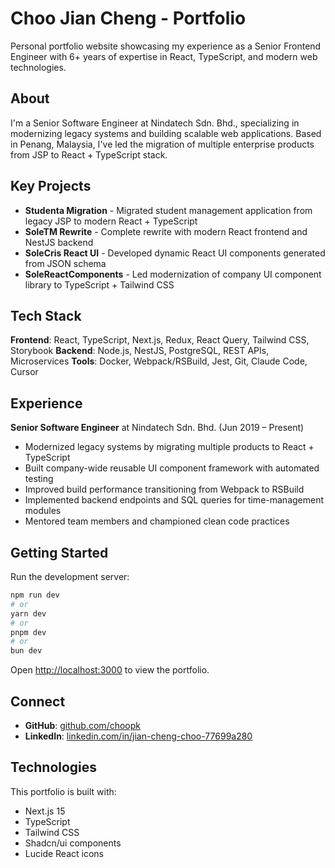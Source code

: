 # Choo Jian Cheng - Portfolio

Personal portfolio website showcasing my experience as a Senior Frontend Engineer with 6+ years of expertise in React, TypeScript, and modern web technologies.

## About

I'm a Senior Software Engineer at Nindatech Sdn. Bhd., specializing in modernizing legacy systems and building scalable web applications. Based in Penang, Malaysia, I've led the migration of multiple enterprise products from JSP to React + TypeScript stack.

## Key Projects

- **Studenta Migration** - Migrated student management application from legacy JSP to modern React + TypeScript
- **SoleTM Rewrite** - Complete rewrite with modern React frontend and NestJS backend
- **SoleCris React UI** - Developed dynamic React UI components generated from JSON schema
- **SoleReactComponents** - Led modernization of company UI component library to TypeScript + Tailwind CSS

## Tech Stack

**Frontend**: React, TypeScript, Next.js, Redux, React Query, Tailwind CSS, Storybook
**Backend**: Node.js, NestJS, PostgreSQL, REST APIs, Microservices
**Tools**: Docker, Webpack/RSBuild, Jest, Git, Claude Code, Cursor

## Experience

**Senior Software Engineer** at Nindatech Sdn. Bhd. (Jun 2019 – Present)
- Modernized legacy systems by migrating multiple products to React + TypeScript
- Built company-wide reusable UI component framework with automated testing
- Improved build performance transitioning from Webpack to RSBuild
- Implemented backend endpoints and SQL queries for time-management modules
- Mentored team members and championed clean code practices

## Getting Started

Run the development server:

```bash
npm run dev
# or
yarn dev
# or
pnpm dev
# or
bun dev
```

Open [http://localhost:3000](http://localhost:3000) to view the portfolio.

## Connect

- **GitHub**: [github.com/choopk](https://github.com/choopk)
- **LinkedIn**: [linkedin.com/in/jian-cheng-choo-77699a280](https://www.linkedin.com/in/jian-cheng-choo-77699a280/)

## Technologies

This portfolio is built with:
- Next.js 15
- TypeScript
- Tailwind CSS
- Shadcn/ui components
- Lucide React icons